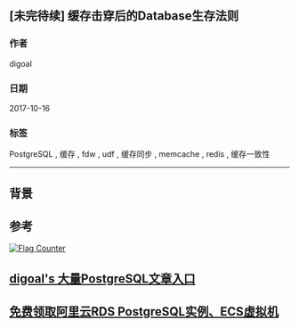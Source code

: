 ## [未完待续] 缓存击穿后的Database生存法则
                       
### 作者      
digoal      
      
### 日期       
2017-10-16      
        
### 标签      
PostgreSQL , 缓存 , fdw , udf , 缓存同步 , memcache , redis , 缓存一致性       
                  
----                  
                   
## 背景   


## 参考


  
<a rel="nofollow" href="http://info.flagcounter.com/h9V1"  ><img src="http://s03.flagcounter.com/count/h9V1/bg_FFFFFF/txt_000000/border_CCCCCC/columns_2/maxflags_12/viewers_0/labels_0/pageviews_0/flags_0/"  alt="Flag Counter"  border="0"  ></a>  
  
  
  
  
  
  
## [digoal's 大量PostgreSQL文章入口](https://github.com/digoal/blog/blob/master/README.md "22709685feb7cab07d30f30387f0a9ae")
  
  
## [免费领取阿里云RDS PostgreSQL实例、ECS虚拟机](https://free.aliyun.com/ "57258f76c37864c6e6d23383d05714ea")
  

